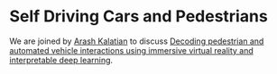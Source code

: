 # Self Driving Cars and Pedestrians

We are joined by [Arash Kalatian](https://twitter.com/AKalatian) to discuss [Decoding pedestrian and automated vehicle interactions using immersive virtual
reality and interpretable deep learning](https://arxiv.org/pdf/2002.07325.pdf).